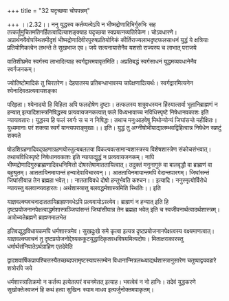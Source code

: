 +++
title = "32 यदृच्छया चोपपन्नम्"

+++
।।2.32।। ननु युद्धस्य कर्तव्यत्वेऽपि न भीष्मद्रोणादिभिर्गुरुभिः सह
तत्कर्तुमुचितमतिगर्हितत्वादित्याशङ्क्याह यदृच्छया स्वप्रयत्नव्यतिरेकेण।
चोऽवधारणे। अप्रार्थनयैवोपस्थितमीदृशं भीष्मद्रोणादिवीरपुरुषप्रतियोगिकं
कीर्तिराज्यलाभदृष्टफलसाधनं युद्धं ये क्षत्रियाः प्रतियोगिकत्वेन लभन्ते
ते सुखभाज एव। जये सत्यनायासेनैव यशसो राज्यस्य च लाभात् पराजये  
  
वातिशीघ्रमेव स्वर्गस्य लाभादित्याह स्वर्गद्वारमपावृतमिति। अप्रतिबद्धं
स्वर्गसाधनं युद्धमव्यवधानेनैव स्वर्गजनकम्।  
  
ज्योतिष्टोमादिकं तु चिरतरेण। देहपातस्य प्रतिबन्धाभावस्य
चापेक्षणादित्यर्थः। स्वर्गद्वारमित्यनेन श्येनादिवत्प्रत्यवायशङ्का  
  
परिहृता। श्येनादयो हि विहिता अपि फलदोषेण दुष्टाः। तत्फलस्य शत्रुवधस्यन
हिंस्यात्सर्वा भूतानिब्राह्मणं न हन्यात् इत्यादिशास्त्रनिषिद्धस्य
प्रत्यवायजनकत्वात् फले विध्यभावाच्च नविधिस्पृष्टे निषेधानवकाशः इति
न्यायावतारः। युद्धस्य हि फलं स्वर्गः स च न निषिद्धः। तथाच मनुःआहवेषु
मिथोन्योन्यं जिघांसन्ते महीक्षितः। युध्यमानाः परं शक्त्या स्वर्गं
यान्त्यपराङ्मुखाः।। इति। युद्धं तु अग्नीषोभीयाद्यालम्भवद्विहित्वान्न
निषेधेन स्प्रष्टुं शक्यते  
  
षोडशिग्रहणादिवद्ग्रहणाग्रहणयोस्तुल्यबलतया विकल्पवत्सामान्यशास्त्रस्य
विशेषशास्त्रेण संकोचसंभवात्। तथाचविधिस्पृष्टे निषेधानवकाशः इति
न्यायाद्युद्धं न प्रत्यवायजनकम्। नापि
भीष्मद्रोणादिगुरुब्राह्मणादिवधनिमित्तो दोषस्तेषामाततायित्वात्। तदुक्तं
मनुनागुरुं वा बालवृद्धौ वा ब्राह्मणं वा बहुश्रुतम्। आततायिनमायान्तं
हन्यादेवाविचारयन्।। आततायिनमायान्तमपि वेदान्तपारगम्। जिघांसन्तं
जिघांसीयान्न तेन ब्रह्महा भवेत्।। नाततायिवधे दोषो हन्तुर्भवति कश्चन।।
इत्यादि। ननुस्मृत्योर्विरोधे न्यायस्तु बलवान्व्यवहारतः। अर्थशास्त्रात्तु
बलवद्धर्मशास्त्रमिति स्थितिः।। इति  
  
याज्ञवल्क्यवचनादाततायिब्राह्मणवधेऽपि प्रत्यवायोऽस्त्येव। ब्राह्मणं न
हन्यात् इति हि दृष्टप्रयोजनानपेक्षत्वाद्धर्मशास्त्रञ्जिघांसन्तं
जिघांसीयान्न तेन ब्रह्महा भवेत् इति च स्वजीवनार्थत्वादर्थशास्त्रम्।
अत्रोच्यतेब्रह्मणे ब्राह्मणमालभेत  
  
इतिवद्युद्धविधायकमपि धर्मशास्त्रमेव। सुखदुःखे समे कृत्वा इत्यत्र
दृष्टप्रयोजनानपेक्षत्वस्य वक्ष्यमाणत्वात्। याज्ञवल्क्यवचनं तु
दृष्टप्रयोजनोद्देश्यककूटयुद्धादिकृतवधविषयमित्यदोषः। मिताक्षराकारस्तु
धर्मार्थसंनिपातेऽर्थग्राहिण एतदेवेति  
  
द्वादशवार्षिकप्रायश्चित्तस्यैतच्छब्दपरामृष्टस्यापस्तम्बेन
विधानान्मित्रलब्ध्याद्यर्थशास्त्रानुसारेण चतुष्पाद्व्यवहारे शत्रोरपि
जये  
  
धर्मशास्त्रातिक्रमो न कर्तव्य इत्येतत्परं वचनमेतत् इत्याह। भवत्वेवं न नो
हानिः। तदेवं युद्धकरणे सुखोक्तेःस्वजनं हि कथं हत्वा सुखिनः स्याम माधव
इत्यर्जुनोक्तमपाकृतम्।  
